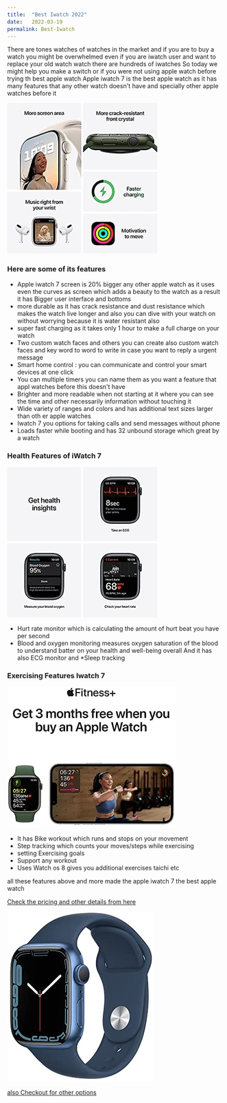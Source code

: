```yaml
---
title:  "Best Iwatch 2022"
date:   2022-03-19
permalink: Best-Iwatch
---
```




There are tones watches of watches in the market and if you are to buy a watch you might be overwhelmed even if you are iwatch user and want to replace your old watch watch there are hundreds of iwatches 
So today we might help you make a switch or if you were not using apple watch before trying th best apple watch
Apple iwatch 7 is the best apple watch as it has many features that any other watch doesn't have  and specially other apple watches before it

![Iwach7](public/Iwatch71.jpg)

### Here are some of its features 

* Apple iwatch 7 screen is  20% bigger any other apple watch as it uses even the curves as screen which adds a beauty to the watch as a result it has Bigger user interface and bottoms
* more durable as it has crack resistance and dust resistance which makes the watch live longer and also you can dive with your watch on without worrying because it is water resistant also
* super fast charging as it takes only 1 hour to make a full charge on your watch
* Two custom watch faces and others you can create also custom watch faces and key word to word to write  in case you want to reply a urgent message
* Smart home control : you can communicate and control your smart devices at one click
* You can multiple timers you can name them as you want a feature that appl watches before this doesn't have
* Brighter and more readable  when not starting  at it where you can see the time and other necessarily information without touching it
* Wide variety of ranges and colors and has additional text sizes larger than oth er apple watches 
* Iwatch 7 you options for taking calls and send messages without phone
* Loads faster while booting and has 32 unbound storage which great by a watch

### Health Features of iWatch 7

![Iwach7](public/Iwatch7Health.jpg)

* Hurt rate monitor which is calculating the amount of hurt beat you have per second 
* Blood and oxygen monitoring measures oxygen saturation of the blood to understand batter on your health and well-being overall And it has also ECG monitor and 
*Sleep tracking

### Exercising Features Iwatch 7

![Iwach7](public/Iwatch7ex.jpg)

* It has Bike workout which runs and stops on your movement 
* Step tracking which counts your moves/steps while exercising
* setting Exercising goals 
* Support any workout 
* Uses Watch os 8 gives you additional exercises  taichi etc

all these features above and more made the apple iwatch 7 the best apple watch 

<a target="_blank" href="https://www.amazon.com/gp/search?ie=UTF8&tag=18640a-20&linkCode=ur2&linkId=d9b0847d3b3ba223cad4455169ef7d2c&camp=1789&creative=9325&index=mobile&keywords=Iwatch 7">Check the pricing and other details from here</a>

![Iwach7](public/Iwatch7.jpg)

[also Checkout for other options](https://thereviews.github.io/Best-fittness-watch )

